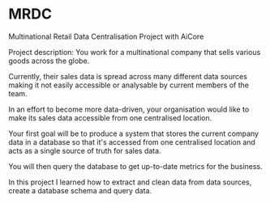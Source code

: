 # MRDC
Multinational Retail Data Centralisation Project with AiCore

Project description:
You work for a multinational company that sells various goods across the globe.

Currently, their sales data is spread across many different data sources making it not easily accessible or analysable by current members of the team.

In an effort to become more data-driven, your organisation would like to make its sales data accessible from one centralised location.

Your first goal will be to produce a system that stores the current company data in a database so that it's accessed from one centralised location and acts as a single source of truth for sales data.

You will then query the database to get up-to-date metrics for the business.


In this project I learned how to extract and clean data from data sources, create a database schema and query data.